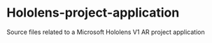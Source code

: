 # Hololens-project-application
Source files related to a Microsoft Hololens V1 AR project application
